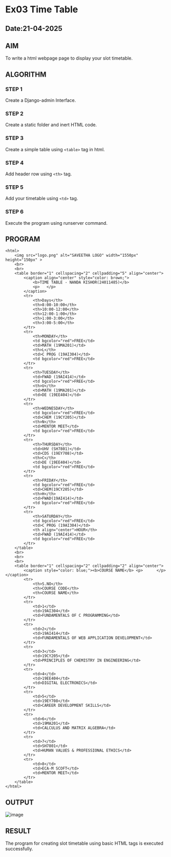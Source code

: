 # Ex03 Time Table
## Date:21-04-2025

## AIM
To write a html webpage page to display your slot timetable.

## ALGORITHM
### STEP 1
Create a Django-admin Interface.

### STEP 2
Create a static folder and inert HTML code.

### STEP 3
Create a simple table using ```<table>``` tag in html.

### STEP 4
Add header row using ```<th>``` tag.

### STEP 5
Add your timetable using ```<td>``` tag.

### STEP 6
Execute the program using runserver command.

## PROGRAM

```
<html>
    <img src="logo.png" alt="SAVEETHA LOGO" width="1550px" height="150px" >
    <br>
    <br>
    <table border="1" cellspacing="2" cellpadding="5" align="center">
        <caption align="center" style="color: brown;">
            <b>TIME TABLE - NANDA KISHOR(24011485)</b> 
            <p>   </p>
        </caption>
        <tr>
            <th>Days</th>
            <th>8:00-10:00</th>
            <th>10:00-12:00</th>
            <th>12:00-1:00</th>
            <th>1:00-3:00</th>
            <th>3:00-5:00</th>
        </tr>
        <tr>
            <th>MONDAY</th>
            <td bgcolor="red">FREE</td>
            <td>MATH (19MA201)</td>
            <th>L</th>
            <td>C PROG (19AI304)</td>
            <td bgcolor="red">FREE</td>
        </tr>
        <tr>
            <th>TUESDAY</th>
            <td>FWAD (19AI414)</td>
            <td bgcolor="red">FREE</td>
            <th>U</th>
            <td>MATH (19MA201)</td>
            <td>DE (19EE404)</td>
        </tr>
        <tr>
            <th>WEDNESDAY</th>
            <td bgcolor="red">FREE</td>
            <td>CHEM (19CY205)</td>
            <th>N</th>
            <td>MENTOR MEET</td>
            <td bgcolor="red">FREE</td>
        </tr>
        <tr>
            <th>THURSDAY</th>
            <td>UHV (SH7801)</td>
            <td>CDS (19EY708)</td>
            <th>C</th>
            <td>DE (19EE404)</td>
            <td bgcolor="red">FREE</td>
        </tr>
        <tr>
            <th>FRIDAY</th>
            <td bgcolor="red">FREE</td>
            <td>CHEM(19CY205)</td>
            <th>H</th>
            <td>FWAD(19AI414)</td>
            <td bgcolor="red">FREE</td>
        </tr>
        <tr>
            <th>SATURDAY</th>
            <td bgcolor="red">FREE</td>
            <td>C PROG (19AI304)</td>
            <th align="center">HOUR</th>
            <td>FWAD (19AI414)</td>
            <td bgcolor="red">FREE</td>
        </tr>
    </table>
    <br>
    <br>
    <br>
    <table border="1" cellspacing="2" cellpadding="2" align="center">
        <caption style="color: blue;"><b>COURSE NAME</b> <p>      </p></caption>
        <tr>
            <th>S.NO</th>
            <th>COURSE CODE</th>
            <th>COURSE NAME</th>
        </tr>
        <tr>
            <td>1</td>
            <td>19AI304</td>
            <td>FUNDAMENTALS OF C PROGRAMMING</td>
        </tr>
        <tr>
            <td>2</td>
            <td>19AI414</td>
            <td>FUNDAMENTALS OF WEB APPLICATION DEVELOPMENT</td>
        </tr>
        <tr>
            <td>3</td>
            <td>19CY205</td>
            <td>PRINCIPLES OF CHEMISTRY IN ENGINEERING</td>
        </tr>
        <tr>
            <td>4</td>
            <td>19EE404</td>
            <td>DIGITAL ELECTRONICS</td>
        </tr>
        <tr>
            <td>5</td>
            <td>19EY708</td>
            <td>CAREER DEVELOPMENT SKILLS</td>
        </tr>
        <tr>
            <td>6</td>
            <td>19MA201</td>
            <td>CALCULUS AND MATRIX ALGEBRA</td>
        </tr>
        <tr>
            <td>7</td>
            <td>SH7801</td>
            <td>HUMAN VALUES & PROFESSIONAL ETHICS</td>
        </tr>
        <tr>
            <td>8</td>
            <td>ECA-M SCOFT</td>
            <td>MENTOR MEET</td>
        </tr>
    </table>
</html>

```

## OUTPUT

![image](https://github.com/user-attachments/assets/3840b300-d08d-4bba-bacc-aeaca91fcc66)



## RESULT
The program for creating slot timetable using basic HTML tags is executed successfully.
